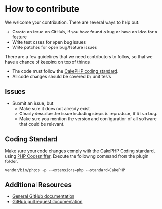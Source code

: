 # How to contribute

We welcome your contribution. There are several ways to help out:

* Create an issue on GitHub,
if you have found a bug or have an idea for a feature
* Write test cases for open bug issues
* Write patches for open bug/feature issues

There are a few guidelines that we need contributors to follow, so that we have a
chance of keeping on top of things.

* The code must follow the [CakePHP coding standard](http://book.cakephp.org/2.0/en/contributing/cakephp-coding-conventions.html).
* All code changes should be covered by unit tests

## Issues

* Submit an issue, but:
  * Make sure it does not already exist.
  * Clearly describe the issue including steps to reproduce, if it is a bug.
  * Make sure you mention the version and configuration of all software that could be relevant.

## Coding Standard

Make sure your code changes comply with the CakePHP Coding standard,
using [PHP Codesniffer](https://github.com/squizlabs/PHP_CodeSniffer).
Execute the following command from the plugin folder:

    vendor/bin/phpcs -p --extensions=php --standard=CakePHP 

## Additional Resources

* [General GitHub documentation](https://help.github.com/)
* [GitHub pull request documentation](https://help.github.com/send-pull-requests/)
